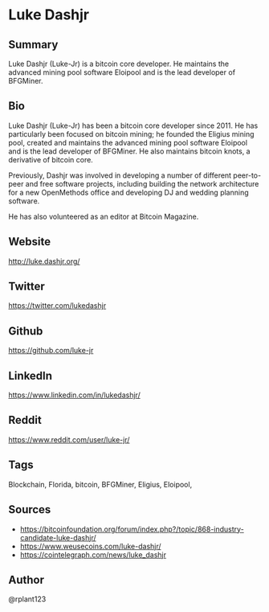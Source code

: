 # Luke Dashjr 

## Summary
Luke Dashjr (Luke-Jr) is a bitcoin core developer. He maintains the advanced mining pool software Eloipool and is the lead developer of BFGMiner. 

## Bio
Luke Dashjr (Luke-Jr) has been a bitcoin core developer since 2011. He has particularly been focused on bitcoin mining; he founded the Eligius mining pool, created and maintains the advanced mining pool software Eloipool and is the lead developer of BFGMiner. He also maintains bitcoin knots, a derivative of bitcoin core.

Previously, Dashjr was involved in developing a number of different peer-to-peer and free software projects, including building the network architecture for a new OpenMethods office and developing DJ and wedding planning software.

He has also volunteered as an editor at Bitcoin Magazine.

## Website
http://luke.dashjr.org/

## Twitter
https://twitter.com/lukedashjr

## Github
https://github.com/luke-jr

## LinkedIn
https://www.linkedin.com/in/lukedashjr/

## Reddit
https://www.reddit.com/user/luke-jr/

## Tags
Blockchain, Florida, bitcoin, BFGMiner, Eligius, Eloipool, 

## Sources
* https://bitcoinfoundation.org/forum/index.php?/topic/868-industry-candidate-luke-dashjr/
* https://www.weusecoins.com/luke-dashjr/
* https://cointelegraph.com/news/luke_dashjr

## Author
@rplant123
